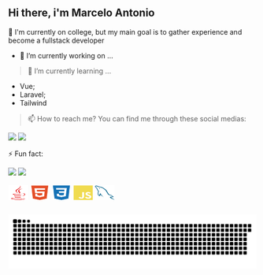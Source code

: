 ## Hi there, i'm Marcelo Antonio

:dart: I'm currently on college, but my main goal is to gather experience and become a fullstack developer

- 🔭 I’m currently working on ...

> 🌱 I’m currently learning ...

- Vue; 
- Laravel; 
- Tailwind

> 📫 How to reach me? You can find me through these social medias: 
  <div>
  <a href="https://www.linkedin.com/in/marcelo-antonio-1a29b9207/"><img src="https://img.shields.io/badge/LinkedIn-0077B5?style=for-the-badge&logo=linkedin&logoColor=white"/></a>
  <a href="mailto:marceloa.mnzs@gmail.com"><img src="https://img.shields.io/badge/Gmail-D14836?style=for-the-badge&logo=gmail&logoColor=white"/></a>
</div>

⚡ Fun fact:


<!-- > Feel free to check any repo you like, here you will see a bit of my jouney and progress towards this goal. -->

<div>
  <img height="180em" src="https://github-readme-stats.vercel.app/api?username=marcelomnzs&show_icons=true&theme=dracula&count_private=true"/>
  <img height="180em" src="https://github-readme-stats.vercel.app/api/top-langs/?username=marcelomnzs&layout=compact&theme=dracula"/>
</div>

<div style="display: inline_block"><br>
  <img align="center" alt="Java" height="30" width="40" src="https://raw.githubusercontent.com/devicons/devicon/master/icons/java/java-plain.svg">
  <img align="center" alt="HTML5" height="30" width="40" src="https://raw.githubusercontent.com/devicons/devicon/master/icons/html5/html5-plain.svg">
  <img align="center" alt="CSS3" height="30" width="40" src="https://raw.githubusercontent.com/devicons/devicon/master/icons/css3/css3-plain.svg">
  <img align="center" alt="Javascript" height="30" width="40" src="https://raw.githubusercontent.com/devicons/devicon/master/icons/javascript/javascript-plain.svg">
  <img align="center" alt="MySQL" height="30" width="40" src="https://raw.githubusercontent.com/devicons/devicon/master/icons/mysql/mysql-plain.svg">
</div>

##



![Snake animation](https://github.com/marcelomnzs/marcelomnzs/blob/output/github-contribution-grid-snake.svg)

##


